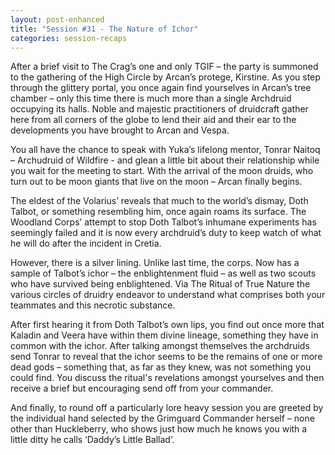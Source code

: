 ```yaml
---
layout: post-enhanced
title: "Session #31 - The Nature of Ichor"
categories: session-recaps
---
```


After a brief visit to The Crag’s one and only TGIF – the party is summoned to the gathering of the High Circle by Arcan’s protege, Kirstine. As you step through the glittery portal, you once again find yourselves in Arcan’s tree chamber – only this time there is much more than a single Archdruid occupying its halls. Noble and majestic practitioners of druidcraft gather here from all corners of the globe to lend their aid and their ear to the developments you have brought to Arcan and Vespa.

You all have the chance to speak with Yuka’s lifelong mentor, Tonrar Naitoq – Archudruid of Wildfire -  and glean a little bit about their relationship while you wait for the meeting to start. With the arrival of the moon druids, who turn out to be moon giants that live on the moon – Arcan finally begins.

The eldest of the Volarius’ reveals that much to the world’s dismay, Doth Talbot, or something resembling him, once again roams its surface. The Woodland Corps’ attempt to stop Doth Talbot’s inhumane experiments has seemingly failed and it is now every archdruid’s duty to keep watch of what he will do after the incident in Cretia.

However, there is a silver lining. Unlike last time, the corps. Now has a sample of Talbot’s ichor – the enblightenment fluid – as well as two scouts who have survived being enblightened. Via The Ritual of True Nature the various circles of druidry endeavor to understand what comprises both your teammates and this necrotic substance.

After first hearing it from Doth Talbot’s own lips, you find out once more that Kaladin and Veera have within them divine lineage, something they have in common with the ichor. After talking amongst themselves the archdruids send Tonrar to reveal that the ichor seems to be the remains of one or more dead gods – something that, as far as they knew, was not something you could find. You discuss the ritual's revelations amongst yourselves and then receive a brief but encouraging send off from your commander.

And finally, to round off a particularly lore heavy session you are greeted by the individual hand selected by the Grimguard Commander herself – none other than Huckleberry, who shows just how much he knows you with a little ditty he calls ‘Daddy’s Little Ballad’.
